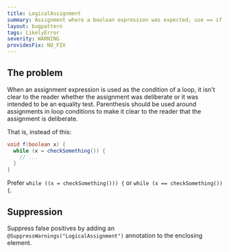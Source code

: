 ```yaml
---
title: LogicalAssignment
summary: Assignment where a boolean expression was expected; use == if this assignment wasn't expected or add parentheses for clarity.
layout: bugpattern
tags: LikelyError
severity: WARNING
providesFix: NO_FIX
---
```


<!--
*** AUTO-GENERATED, DO NOT MODIFY ***
To make changes, edit the @BugPattern annotation or the explanation in docs/bugpattern.
-->

## The problem
When an assignment expression is used as the condition of a loop, it isn't clear
to the reader whether the assignment was deliberate or it was intended to be an
equality test. Parenthesis should be used around assignments in loop conditions
to make it clear to the reader that the assignment is deliberate.

That is, instead of this:

```java
void f(boolean x) {
  while (x = checkSomething()) {
    // ...
  }
}
```

Prefer `while ((x = checkSomething())) {` or `while (x == checkSomething()) {`.

## Suppression
Suppress false positives by adding an `@SuppressWarnings("LogicalAssignment")` annotation to the enclosing element.
